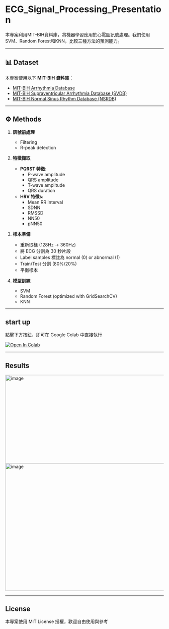 # ECG_Signal_Processing_Presentation
本專案利用MIT-BIH資料庫，將機器學習應用於心電圖訊號處理。我們使用SVM、Random Forest和KNN，比較三種方法的預測能力。

---

## 📊 Dataset

本專案使用以下 **MIT-BIH 資料庫**：

- [MIT-BIH Arrhythmia Database](https://physionet.org/content/mitdb/1.0.0/)
- [MIT-BIH Supraventricular Arrhythmia Database (SVDB)](https://physionet.org/content/svdb/1.0.0/)
- [MIT-BIH Normal Sinus Rhythm Database (NSRDB)](https://physionet.org/content/nsrdb/1.0.0/)

---

## ⚙️ Methods

1. **訊號前處理**
   - Filtering
   - R-peak detection

2. **特徵擷取**
   - **PQRST 特徵**:  
     - P-wave amplitude  
     - QRS amplitude  
     - T-wave amplitude  
     - QRS duration  
   - **HRV 特徵s**:  
     - Mean RR Interval  
     - SDNN  
     - RMSSD  
     - NN50  
     - pNN50  

3. **樣本準備**
   - 重新取樣 (128Hz → 360Hz)  
   - 將 ECG 分割為 30 秒片段 
   - Label samples 標註為 normal (0) or abnormal (1) 
   - Train/Test 分割 (80%/20%)  
   - 平衡樣本

4. **模型訓練**
   - SVM  
   - Random Forest (optimized with GridSearchCV)  
   - KNN  

---

## start up

點擊下方按鈕，即可在 Google Colab 中直接執行

[![Open In Colab](https://colab.research.google.com/assets/colab-badge.svg)](https://colab.research.google.com/github/your-username/ECG-Signal-Processing-ML/blob/main/notebooks/ECG_Feature_Extraction.ipynb)

---

## Results
<img width="683" height="280" alt="image" src="https://github.com/user-attachments/assets/bce96c09-beb1-4578-8a9c-350714f7f0fe" />

<img width="678" height="404" alt="image" src="https://github.com/user-attachments/assets/0f61fe76-c9b8-4862-8c7c-db2f5c6163b7" />

---

## License
本專案使用 MIT License 授權，歡迎自由使用與參考
